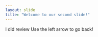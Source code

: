```yaml
---
layout: slide
title: "Welcome to our second slide!"
---
```

I did review
Use the left arrow to go back!
